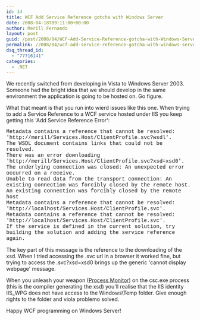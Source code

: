 ```yaml
---
id: 14
title: WCF Add Service Reference gotcha with Windows Server
date: 2008-04-18T09:11:00+00:00
author: Merill Fernando
layout: post
guid: /post/2008/04/WCF-Add-Service-Reference-gotcha-with-Windows-Server.aspx
permalink: /2008/04/wcf-add-service-reference-gotcha-with-windows-server/
dsq_thread_id:
  - "77716141"
categories:
  - .NET
---
```

<p>
We recently switched from developing in Vista to Windows Server 2003. Someone had the bright idea that we should develop in the same environment the application is going to be hosted on. Go figure.
</p>
<p>
What that meant is that you run into wierd issues like this one. When trying to add a Service Reference to a WCF service hosted under IIS you keep getting this &#39;Add Service Reference&nbsp;Error&#39;:
</p>
<p>
<font face="courier new,courier">Metadata contains a reference that cannot be resolved: &#39;http://merill/Services.Host/ClientProfile.svc?wsdl&#39;.<br />
The WSDL document contains links that could not be resolved.<br />
There was an error downloading &#39;http://merill/Services.Host/ClientProfile.svc?xsd=xsd0&#39;.<br />
The underlying connection was closed: An unexpected error occurred on a receive.<br />
Unable to read data from the transport connection: An existing connection was forcibly closed by the remote host.<br />
An existing connection was forcibly closed by the remote host<br />
Metadata contains a reference that cannot be resolved: &#39;http://localhost/Services.Host/ClientProfile.svc&#39;.<br />
Metadata contains a reference that cannot be resolved: &#39;http://localhost/Services.Host/ClientProfile.svc&#39;.<br />
If the service is defined in the current solution, try building the solution and adding the service reference again.</font>
</p>
<p>
The key part of this message is the reference to the downloading of the xsd. When I tried accessing the .svc url in a browser it worked fine, but trying to access the .svc?xsd=xsd0 brings up the generic &#39;cannot display webpage&#39; message.
</p>
<p>
When you unleash your&nbsp;weapon (<a href="http://www.microsoft.com/technet/sysinternals/fileanddisk/processmonitor.mspx">Process Monitor</a>) on the csc.exe process (this is the compiler generating the xsd) you&#39;ll realise that the IIS&nbsp;identity IIS_WPG does not have access to the Windows\Temp folder. Give enough rights to the folder and viola problemo solved.
</p>
<p>
Happy WCF programming on Windows Server!
</p>
